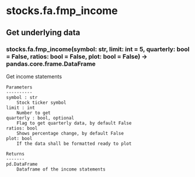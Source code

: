 # stocks.fa.fmp_income

## Get underlying data 
### stocks.fa.fmp_income(symbol: str, limit: int = 5, quarterly: bool = False, ratios: bool = False, plot: bool = False) -> pandas.core.frame.DataFrame

Get income statements

    Parameters
    ----------
    symbol : str
        Stock ticker symbol
    limit : int
        Number to get
    quarterly : bool, optional
        Flag to get quarterly data, by default False
    ratios: bool
        Shows percentage change, by default False
    plot: bool
        If the data shall be formatted ready to plot

    Returns
    -------
    pd.DataFrame
        Dataframe of the income statements

